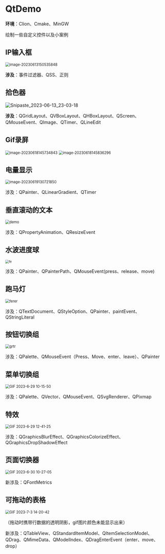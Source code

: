 # QtDemo


**环境**：Clion、Cmake、MinGW

绘制一些自定义控件以及小案例

## IP输入框

<img src="https://image.turiing.cn/images/2023/06/13/image-20230613150535848.png" alt="image-20230613150535848" style="zoom: 80%;" />

**涉及**：事件过滤器、QSS、正则

## 拾色器

![Snipaste_2023-06-13_23-03-18](https://image.turiing.cn/images/2023/06/13/Snipaste_2023-06-13_23-03-18.png)

**涉及**：QGridLayout、QVBoxLayout、QHBoxLayout、QScreen、QMouseEvent、QImage、QTimer、QLineEdit

## Gif录屏

<img src="https://image.turiing.cn/images/2023/06/18/image-20230618145734843.png" alt="image-20230618145734843" style="zoom:80%;" />

<img src="https://image.turiing.cn/images/2023/06/18/image-20230618145836296.png" alt="image-20230618145836296" style="zoom:80%;" />

## 电量显示

<img src="https://image.turiing.cn/images/2023/06/19/image-20230619130721850.png" alt="image-20230619130721850" style="zoom:80%;" />

涉及：QPainter、QLinearGradient、QTimer

## 垂直滚动的文本

<img src="https://image.turiing.cn/images/2023/06/20/demo.gif" alt="demo" style="zoom:80%;" />

涉及：QPropertyAnimation、QResizeEvent

## 水波进度球

<img src="https://image.turiing.cn/images/2023/06/21/fe.gif" alt="fe" style="zoom:67%;" />

涉及：QPainter、QPainterPath、QMouseEvent(press、release、move)

## 跑马灯

<img src="https://image.turiing.cn/images/2023/06/26/ferer.gif" alt="ferer" style="zoom: 80%;" />

涉及：QTextDocument、QStyleOption、QPainter、paintEvent、QStringLiteral

## 按钮切换组

<img src="https://image.turiing.cn/images/2023/06/28/grtr.gif" alt="grtr" style="zoom:80%;" />

涉及：QPalette、QMouseEvent（Press、Move、enter、leave）、QPainter

## 菜单切换组

<img src="https://image.turiing.cn/images/2023/06/29/GIF-2023-6-29-10-15-50.gif" alt="GIF 2023-6-29 10-15-50" style="zoom:80%;" />

涉及：QPalette、QVector、QMouseEvent、QSvgRenderer、QPixmap

## 特效

<img src="https://image.turiing.cn/images/2023/06/29/GIF-2023-6-29-12-41-25.gif" alt="GIF 2023-6-29 12-41-25" style="zoom:80%;" />

涉及：QGraphicsBlurEffect、QGraphicsColorizeEffect、QGraphicsDropShadowEffect

## 页面切换器

<img src="https://image.turiing.cn/images/2023/06/30/GIF-2023-6-30-10-27-05.gif" alt="GIF 2023-6-30 10-27-05" style="zoom:80%;" />

新涉及：QFontMetrics

## 可拖动的表格

<img src="https://image.turiing.cn/images/2023/07/03/GIF-2023-7-3-14-20-42.gif" alt="GIF 2023-7-3 14-20-42" style="zoom:80%;" />

（拖动时携带行数据的透明阴影，gif图片颜色未能显示出来）

新涉及：QTableView、QStandardItemModel、QItemSelectionModel、QDrag、QMimeData、QModelIndex、QDragEnterEvent（enter、move、drop）

